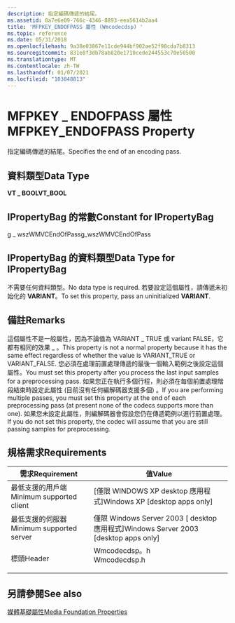 ```yaml
---
description: 指定編碼傳遞的結尾。
ms.assetid: 8a7e6e09-766c-4346-8893-eea5614b2aa4
title: 'MFPKEY_ENDOFPASS 屬性 (Wmcodecdsp) '
ms.topic: reference
ms.date: 05/31/2018
ms.openlocfilehash: 9a38e03867e11cde944bf902ae52f98cda7b8313
ms.sourcegitcommit: 831e8f3db78ab820e1710cede244553c70e50500
ms.translationtype: MT
ms.contentlocale: zh-TW
ms.lasthandoff: 01/07/2021
ms.locfileid: "103848813"
---
```

# <a name="mfpkey_endofpass-property"></a><span data-ttu-id="6dc4d-103">MFPKEY \_ ENDOFPASS 屬性</span><span class="sxs-lookup"><span data-stu-id="6dc4d-103">MFPKEY\_ENDOFPASS Property</span></span>

<span data-ttu-id="6dc4d-104">指定編碼傳遞的結尾。</span><span class="sxs-lookup"><span data-stu-id="6dc4d-104">Specifies the end of an encoding pass.</span></span>

## <a name="data-type"></a><span data-ttu-id="6dc4d-105">資料類型</span><span class="sxs-lookup"><span data-stu-id="6dc4d-105">Data Type</span></span>

<span data-ttu-id="6dc4d-106">**VT \_ BOOL**</span><span class="sxs-lookup"><span data-stu-id="6dc4d-106">**VT\_BOOL**</span></span>

## <a name="constant-for-ipropertybag"></a><span data-ttu-id="6dc4d-107">IPropertyBag 的常數</span><span class="sxs-lookup"><span data-stu-id="6dc4d-107">Constant for IPropertyBag</span></span>

<span data-ttu-id="6dc4d-108">g \_ wszWMVCEndOfPass</span><span class="sxs-lookup"><span data-stu-id="6dc4d-108">g\_wszWMVCEndOfPass</span></span>

## <a name="data-type-for-ipropertybag"></a><span data-ttu-id="6dc4d-109">IPropertyBag 的資料類型</span><span class="sxs-lookup"><span data-stu-id="6dc4d-109">Data Type for IPropertyBag</span></span>

<span data-ttu-id="6dc4d-110">不需要任何資料類型。</span><span class="sxs-lookup"><span data-stu-id="6dc4d-110">No data type is required.</span></span> <span data-ttu-id="6dc4d-111">若要設定這個屬性，請傳遞未初始化的 **VARIANT**。</span><span class="sxs-lookup"><span data-stu-id="6dc4d-111">To set this property, pass an uninitialized **VARIANT**.</span></span>

## <a name="remarks"></a><span data-ttu-id="6dc4d-112">備註</span><span class="sxs-lookup"><span data-stu-id="6dc4d-112">Remarks</span></span>

<span data-ttu-id="6dc4d-113">這個屬性不是一般屬性，因為不論值為 VARIANT \_ TRUE 或 variant FALSE，它都有相同的效果 \_ 。</span><span class="sxs-lookup"><span data-stu-id="6dc4d-113">This property is not a normal property because it has the same effect regardless of whether the value is VARIANT\_TRUE or VARIANT\_FALSE.</span></span> <span data-ttu-id="6dc4d-114">您必須在處理前置處理傳遞的最後一個輸入範例之後設定這個屬性。</span><span class="sxs-lookup"><span data-stu-id="6dc4d-114">You must set this property after you process the last input samples for a preprocessing pass.</span></span> <span data-ttu-id="6dc4d-115">如果您正在執行多個行程，則必須在每個前置處理階段結束時設定此屬性 (目前沒有任何編解碼器支援多個) 。</span><span class="sxs-lookup"><span data-stu-id="6dc4d-115">If you are performing multiple passes, you must set this property at the end of each preprocessing pass (at present none of the codecs supports more than one).</span></span> <span data-ttu-id="6dc4d-116">如果您未設定此屬性，則編解碼器會假設您仍在傳遞範例以進行前置處理。</span><span class="sxs-lookup"><span data-stu-id="6dc4d-116">If you do not set this property, the codec will assume that you are still passing samples for preprocessing.</span></span>

## <a name="requirements"></a><span data-ttu-id="6dc4d-117">規格需求</span><span class="sxs-lookup"><span data-stu-id="6dc4d-117">Requirements</span></span>



| <span data-ttu-id="6dc4d-118">需求</span><span class="sxs-lookup"><span data-stu-id="6dc4d-118">Requirement</span></span> | <span data-ttu-id="6dc4d-119">值</span><span class="sxs-lookup"><span data-stu-id="6dc4d-119">Value</span></span> |
|-------------------------------------|-----------------------------------------------------------------------------------------|
| <span data-ttu-id="6dc4d-120">最低支援的用戶端</span><span class="sxs-lookup"><span data-stu-id="6dc4d-120">Minimum supported client</span></span><br/> | <span data-ttu-id="6dc4d-121">\[僅限 WINDOWS XP desktop 應用程式\]</span><span class="sxs-lookup"><span data-stu-id="6dc4d-121">Windows XP \[desktop apps only\]</span></span><br/>                                             |
| <span data-ttu-id="6dc4d-122">最低支援的伺服器</span><span class="sxs-lookup"><span data-stu-id="6dc4d-122">Minimum supported server</span></span><br/> | <span data-ttu-id="6dc4d-123">僅限 Windows Server 2003 \[ desktop 應用程式\]</span><span class="sxs-lookup"><span data-stu-id="6dc4d-123">Windows Server 2003 \[desktop apps only\]</span></span><br/>                                    |
| <span data-ttu-id="6dc4d-124">標頭</span><span class="sxs-lookup"><span data-stu-id="6dc4d-124">Header</span></span><br/>                   | <dl> <span data-ttu-id="6dc4d-125"><dt>Wmcodecdsp。h</dt></span><span class="sxs-lookup"><span data-stu-id="6dc4d-125"><dt>Wmcodecdsp.h</dt></span></span> </dl> |



## <a name="see-also"></a><span data-ttu-id="6dc4d-126">另請參閱</span><span class="sxs-lookup"><span data-stu-id="6dc4d-126">See also</span></span>

<dl> <dt>

[<span data-ttu-id="6dc4d-127">媒體基礎屬性</span><span class="sxs-lookup"><span data-stu-id="6dc4d-127">Media Foundation Properties</span></span>](media-foundation-properties.md)
</dt> </dl>

 

 




